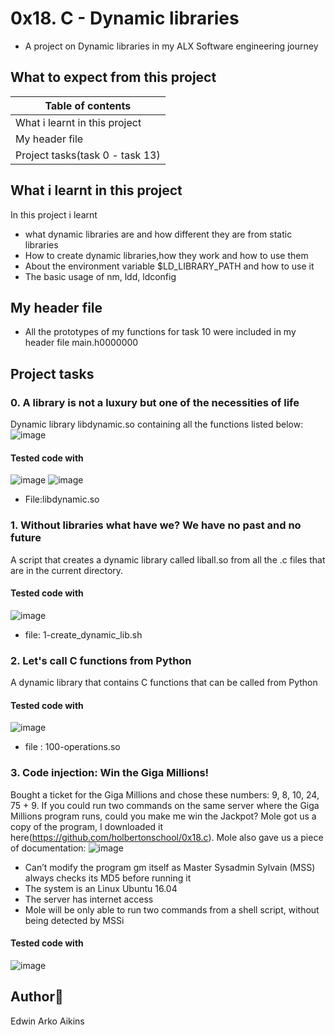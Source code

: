 # 0x18. C - Dynamic libraries
- A project on Dynamic libraries in my ALX Software engineering journey

## What to expect from this project
|        Table of contents           | 
| -----------------------------------| 
|   What i learnt in this project    |
|        My header file              |
|   Project tasks(task 0 - task 13)  |

## What i learnt in this project
In this project i learnt 
- what dynamic libraries are and how different they are from static libraries
- How to create dynamic libraries,how they work and how to use them
- About the environment variable $LD_LIBRARY_PATH and how to use it
- The basic usage of nm, ldd, ldconfig

## My header file
- All the prototypes of my functions for task 10 were included in my header file main.h0000000

## Project tasks
### 0. A library is not a luxury but one of the necessities of life
Dynamic library libdynamic.so containing all the functions listed below:
![image](https://github.com/arkoaikins/alx-higher_level_programming/assets/110135034/4d36cdb0-06dd-4cf9-b192-6770589496cd)

#### Tested code with
![image](https://github.com/arkoaikins/alx-higher_level_programming/assets/110135034/48f5a90b-76de-4f21-ba98-9cc3b2074626)
![image](https://github.com/arkoaikins/alx-higher_level_programming/assets/110135034/ede4bac3-b277-4c02-8a52-c1d019d99c97)
- File:libdynamic.so

### 1. Without libraries what have we? We have no past and no future
A script that creates a dynamic library called liball.so from all the .c files that are in the current directory.
#### Tested code with
![image](https://github.com/arkoaikins/alx-higher_level_programming/assets/110135034/c07dde3f-d6d4-4c7d-be56-3c7fd4310735)
- file: 1-create_dynamic_lib.sh

### 2. Let's call C functions from Python
A dynamic library that contains C functions that can be called from Python
#### Tested code with
![image](https://github.com/arkoaikins/alx-higher_level_programming/assets/110135034/27a97f39-d0a3-4934-97b2-860afa2dfe7c)
- file : 100-operations.so

### 3. Code injection: Win the Giga Millions!
Bought a ticket for the Giga Millions and chose these numbers: 9, 8, 10, 24, 75 + 9. If you could run two commands on the same server where the Giga Millions program runs, could you make me win the Jackpot?
Mole got us a copy of the program, I downloaded it here(https://github.com/holbertonschool/0x18.c). Mole also gave us a piece of documentation:
![image](https://github.com/arkoaikins/alx-higher_level_programming/assets/110135034/68144755-5e08-431c-ac33-b516fc71395a)

- Can’t modify the program gm itself as Master Sysadmin Sylvain (MSS) always checks its MD5 before running it
- The system is an Linux Ubuntu 16.04
- The server has internet access
-  Mole will be only able to run two commands from a shell script, without being detected by MSSi
#### Tested code with
![image](https://github.com/arkoaikins/alx-higher_level_programming/assets/110135034/b9476cb7-2d74-4002-846b-0154dfc1388b)


## Author:page_with_curl:
Edwin Arko Aikins
